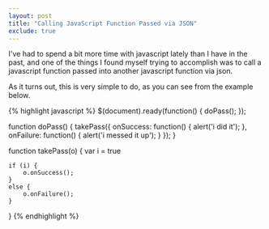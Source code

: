 ```yaml
---
layout: post
title: "Calling JavaScript Function Passed via JSON"
exclude: true
---
```


I've had to spend a bit more time with javascript lately than I have in the past, and one of the things I found myself trying to accomplish was to call a javascript function passed into another javascript function via json.

As it turns out, this is very simple to do, as you can see from the example below.

{% highlight javascript %}
$(document).ready(function() {
    doPass();
});
 
function doPass() {
    takePass({
        onSuccess: function() { alert('i did it'); },
        onFailure: function() { alert('i messed it up'); }
    });
}
 
function takePass(o) {
    var i = true
 
    if (i) {
        o.onSuccess();
    }
    else {
        o.onFailure();
    }
}
{% endhighlight %}